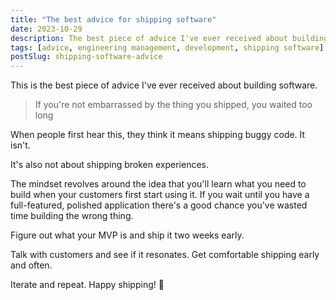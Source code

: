 ```yaml
---
title: "The best advice for shipping software"
date: 2023-10-29
description: The best piece of advice I've ever received about building software is to ship things you're embarrassed with.
tags: [advice, engineering management, development, shipping software]
postSlug: shipping-software-advice
---
```


This is the best piece of advice I've ever received about building software.

> If you're not embarrassed by the thing you shipped, you waited too long

When people first hear this, they think it means shipping buggy code. It isn't.

It's also not about shipping broken experiences.

The mindset revolves around the idea that you'll learn what you need to build when your customers first start using it. If you wait until you have a full-featured, polished application there's a good chance you've wasted time building the wrong thing.

Figure out what your MVP is and ship it two weeks early.

Talk with customers and see if it resonates. Get comfortable shipping early and often.

Iterate and repeat. Happy shipping! 🚢
